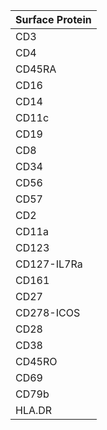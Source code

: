 | Surface Protein |
|-----------------|
| CD3             |
| CD4             |
| CD45RA          |
| CD16            |
| CD14            |
| CD11c           |
| CD19            |
| CD8             |
| CD34            |
| CD56            |
| CD57            |
| CD2             |
| CD11a           |
| CD123           |
| CD127-IL7Ra     |
| CD161           |
| CD27            |
| CD278-ICOS      |
| CD28            |
| CD38            |
| CD45RO          |
| CD69            |
| CD79b           |
| HLA.DR          |
